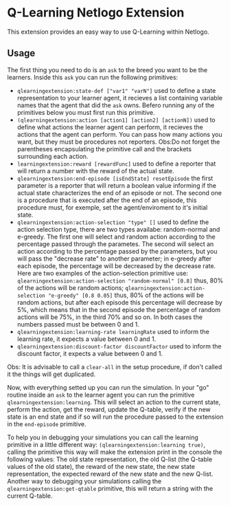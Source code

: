 # Q-Learning Netlogo Extension

This extension provides an easy way to use Q-Learning within Netlogo.

## Usage

The first thing you need to do is an `ask` to the breed you want to be the learners. Inside this `ask` you can run the following primitives:

* `qlearningextension:state-def ["var1" "varN"]` used to define a state representation to your learner agent, it recieves a list containing variable names that the agent that did the `ask` owns. Befero running any of the primitives below you must first run this primitive. 
* `(qlearningextension:action [action1] [action2] [actionN])` used to define what actions the learner agent can perform, it recieves the actions that the agent can perform. You can pass how many actions you want, but they must be procedures not reporters. Obs:Do not forget the parentheses encapsulating the primitive call and the brackets surrounding each action.
* `learningextension:reward [rewardFunc]` used to define a reporter that will return a number with the reward of the actual state.
* `qlearningextension:end-episode [isEndState] resetEpisode` the first parameter is a reporter that will return a boolean value informing if the actual state characterizes the end of an episode or not. The second one is a procedure that is executed after the end of an episode, this procedure must, for exemple, set the agent/enviroment to it's initial state.
* `qlearningextension:action-selection "type" []` used to define the action selection type, there are two types availabe: random-normal and e-greedy. The first one will select and random action according to the percentage passed through the parametes. The second will select an action according to the percentage passed by the parameters, but you will pass the "decrease rate" to another parameter; in e-greedy after each episode, the percentage will be decreased by the decrease rate. Here are two examples of the action-selection primitive use: `qlearningextension:action-selection "random-normal" [0.8]` thus, 80% of the actions will be random actions; `qlearningextension:action-selection "e-greedy" [0.8 0.05]` thus, 80% of the actions will be random actions, but after each episode this percentage will decrease by 5%, which means that in the second episode the percentage of random actions will be 75%, in the third 70% and so on. In both cases the numbers passed must be between 0 and 1.
* `qlearningextension:learning-rate learningRate` used to inform the learning rate, it expects a value between 0 and 1.
* `qlearningextension:discount-factor discountFactor` used to inform the discount factor, it expects a value between 0 and 1.

Obs: It is advisable to call a `clear-all` in the setup procedure, if don't called it the things will get duplicated.

Now, with everything setted up you can run the simulation. In your "go" routine inside an `ask` to the learner agent you can run the primitive `qlearningextension:learning`. This will select an action to the current state, perform the action, get the reward, update the Q-table, verify if the new state is an end state and if so will run the procedure passed to the extension in the `end-episode` primitive.

To help you in debugging your simulations you can call the learning primitive in a little different way: `(qlearningextension:learning true)`, calling the primitive this way will make the extension print in the console the following values: The old state representation, the old Q-list (the Q-table values of the old state), the reward of the new state, the new state representation, the expected reward of the new state and the new Q-list. Another way to debugging your simulations calling the `qlearningextension:get-qtable` primitive, this will return a string with the current Q-table.
